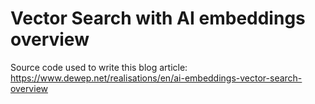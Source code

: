# Vector Search with AI embeddings overview

Source code used to write this blog article: https://www.dewep.net/realisations/en/ai-embeddings-vector-search-overview
